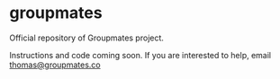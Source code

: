 # groupmates
Official repository of Groupmates project.

Instructions and code coming soon. If you are interested to help, email thomas@groupmates.co
